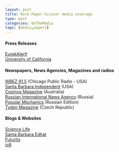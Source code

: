 ```yaml
---
layout: post
title: Rock-Paper-Scissor media coverage
type: post
categories: OnTheMedia
tags: [media,papers]
---
```


#### Press Releases

[EurekAlert!  
](http://www.eurekalert.org/pub_releases/2011-03/uocm-rte031011.php)[University of California](http://www.universityofcalifornia.edu/news/article/25131)

#### Newspapers, News Agencies, Magazines and radios

[WBEZ 91.5](http://www.wbez.org/story/biodiversity/chicago-researcher-rock-paper-scissors-helps-explain-biodiversity) (Chicago Public Radio - USA)  
[Santa Barbara Independent](http://www.independent.com/news/2011/mar/16/rock-paper-scissors-tournaments-explain-ecological/) (USA)  
[Cosmos Magazine](http://www.cosmosmagazine.com/news/4140/rock-paper-scissors-explains-limitless-biodiversity%20) (Australia)  
[Russian International News Agency](http://eco.rian.ru/discovery/20110315/354040967.html) (Russia)  
[Popular Mechanics](http://www.popmech.ru/article/8687-kamen-nozhnitsyi-evolyutsiya/) (Russian Edition)  
[Tyden Magazine](http://www.tyden.cz/rubriky/veda/priroda/konkurencni-druhy-spolu-hraji-kamen-nuzky-papir_196574.html) (Czech Republic)

#### Blogs & Websites

[Science Life](http://sciencelife.uchospitals.edu/2011/03/14/natures-neverending-tournament/)  
[Santa Barbara Edhat](http://www.edhat.com/site/tidbit.cfm?nid=50847)  
[Futurity](http://www.futurity.org/earth-environment/nature%E2%80%99s-eternal-rock-paper-scissors/)  
[io9](http://io9.com/#!5782338/why-the-rock+paper+scissors-game-explains-natural-selection)

